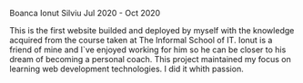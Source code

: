 Boanca Ionut Silviu
Jul 2020 - Oct 2020

This is the first website builded and deployed by myself with the knowledge acquired from the course taken at The Informal School of IT. Ionut is a friend of mine and I`ve enjoyed working for him so he can be closer to his dream of becoming a personal coach. This project maintained my focus on learning web development technologies. I did it whith passion.
